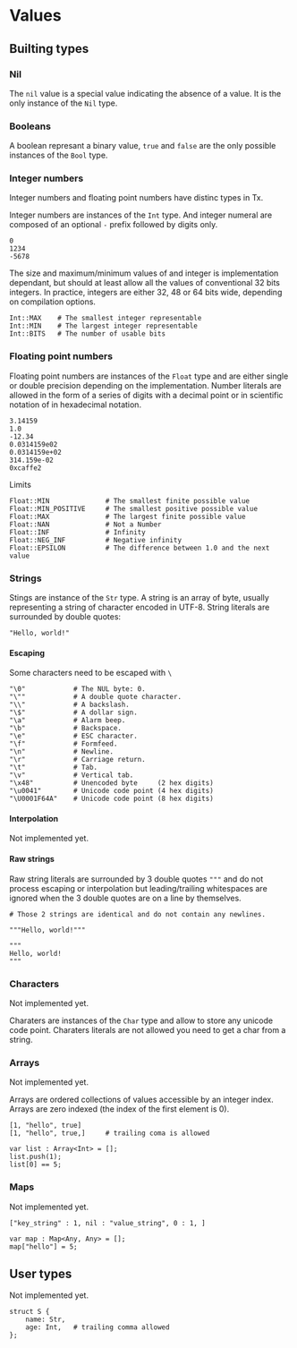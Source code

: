 # Values

## Builting types

### Nil

The `nil` value is a special value indicating the absence of a value. It is 
the only instance of the `Nil` type.

### Booleans

A boolean represant a binary value, `true` and `false` are the only possible 
instances of the `Bool` type.

### Integer numbers

Integer numbers and floating point numbers have distinc types in Tx.

Integer numbers are instances of the `Int` type. And integer numeral are 
composed of an optional `-` prefix followed by digits only.

    0
    1234
    -5678

The size and maximum/minimum values of and integer is implementation 
dependant, but should at least allow all the values of conventional 32 bits 
integers. In practice, integers are either 32, 48 or 64 bits wide, depending
on compilation options.

    Int::MAX    # The smallest integer representable
    Int::MIN    # The largest integer representable
    Int::BITS   # The number of usable bits


### Floating point numbers

Floating point numbers are instances of the `Float` type and are either single
or double precision depending on the implementation. Number literals are 
allowed in the form of a series of digits with a decimal point or in scientific
notation of in hexadecimal notation.

    3.14159
    1.0
    -12.34
    0.0314159e02
    0.0314159e+02
    314.159e-02
    0xcaffe2

Limits

    Float::MIN              # The smallest finite possible value
    Float::MIN_POSITIVE     # The smallest positive possible value
    Float::MAX              # The largest finite possible value
    Float::NAN              # Not a Number
    Float::INF              # Infinity
    Float::NEG_INF          # Negative infinity
    Float::EPSILON          # The difference between 1.0 and the next value


### Strings

Stings are instance of the `Str` type. A string is an array of byte, usually 
representing a string of character encoded in UTF-8. String literals are 
surrounded by double quotes:

    "Hello, world!"

#### Escaping

Some characters need to be escaped with `\`

    "\0"            # The NUL byte: 0.
    "\""            # A double quote character.
    "\\"            # A backslash.
    "\$"            # A dollar sign.
    "\a"            # Alarm beep.
    "\b"            # Backspace.
    "\e"            # ESC character.
    "\f"            # Formfeed.
    "\n"            # Newline.
    "\r"            # Carriage return.
    "\t"            # Tab.
    "\v"            # Vertical tab.
    "\x48"          # Unencoded byte     (2 hex digits)
    "\u0041"        # Unicode code point (4 hex digits)
    "\U0001F64A"    # Unicode code point (8 hex digits)

#### Interpolation

Not implemented yet.

#### Raw strings

Raw string literals are surrounded by 3 double quotes `"""` and do not 
process escaping or interpolation but leading/trailing whitespaces are ignored 
when the 3 double quotes are on a line by themselves.

    # Those 2 strings are identical and do not contain any newlines.

    """Hello, world!"""

    """
    Hello, world!
    """

### Characters

Not implemented yet.

Charaters are instances of the `Char` type and allow to store any unicode 
code point. Charaters literals are not allowed you need to get a char from 
a string.

### Arrays

Not implemented yet.

Arrays are ordered collections of values accessible by an integer index. Arrays 
are zero indexed (the index of the first element is 0).

    [1, "hello", true]
    [1, "hello", true,]     # trailing coma is allowed

    var list : Array<Int> = [];
    list.push(1);
    list[0] == 5;

### Maps

Not implemented yet.

    ["key_string" : 1, nil : "value_string", 0 : 1, ]

    var map : Map<Any, Any> = [];
    map["hello"] = 5;


## User types

Not implemented yet.

    struct S {
        name: Str,
        age: Int,   # trailing comma allowed
    };


